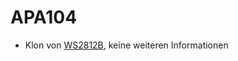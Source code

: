 # APA104

  * Klon von [WS2812B](/de/user/leddevices/spi_pwm/ws2812b.md), keine weiteren Informationen